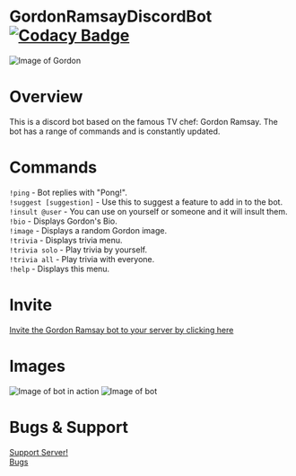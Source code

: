 # GordonRamsayDiscordBot [![Codacy Badge](https://app.codacy.com/project/badge/Grade/32298563e6cb46ae95461d059061a221)](https://www.codacy.com/gh/Arrowerse2001/GordonRamsayDiscordBot/dashboard?utm_source=github.com&amp;utm_medium=referral&amp;utm_content=Arrowerse2001/GordonRamsayDiscordBot&amp;utm_campaign=Badge_Grade)

![Image of Gordon](https://i.pinimg.com/564x/bc/96/a2/bc96a2c878fe6ec50e66749b115ae7fb.jpg)

# Overview
This is a discord bot based on the famous TV chef: Gordon Ramsay. The bot has a range of commands and is constantly updated.

# Commands
`!ping` - Bot replies with "Pong!".  
`!suggest [suggestion]` - Use this to suggest a feature to add in to the bot.  
``!insult @user`` - You can use on yourself or someone and it will insult them.  
``!bio`` - Displays Gordon's Bio.  
``!image`` - Displays a random Gordon image.  
``!trivia`` - Displays trivia menu.  
``!trivia solo`` - Play trivia by yourself.  
``!trivia all`` - Play trivia with everyone.  
``!help`` - Displays this menu.  

# Invite
[Invite the Gordon Ramsay bot to your server by clicking here](https://discord.com/api/oauth2/authorize?client_id=487596701947789322&permissions=67501120&scope=bot)

# Images
![Image of bot in action](https://i.imgur.com/DQAHMjd.png)
![Image of bot](https://i.imgur.com/1dBz09e.png)

# Bugs & Support
[Support Server!](https://discord.gg/X7na2Sx)  
[Bugs](https://github.com/Arrowerse2001/GordonRamsayDiscordBot/issues)
